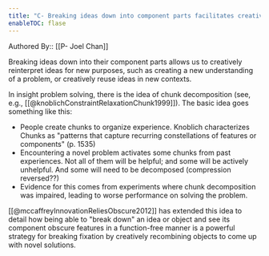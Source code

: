 ```yaml
---
title: "C- Breaking ideas down into component parts facilitates creative reinterpretation"
enableTOC: flase
---
```

Authored By:: [[P- Joel Chan]]

Breaking ideas down into their component parts allows us to creatively reinterpret ideas for new purposes, such as creating a new understanding of a problem, or creatively reuse ideas in new contexts.

In insight problem solving, there is the idea of chunk decomposition (see, e.g., [[@knoblichConstraintRelaxationChunk1999]]). The basic idea goes something like this:

- People create chunks to organize experience. Knoblich characterizes Chunks as "patterns that capture recurring constellations of features or components" (p. 1535)
- Encountering a novel problem activates some chunks from past experiences. Not all of them will be helpful; and some will be actively unhelpful. And some will need to be decomposed (compression reversed??)
- Evidence for this comes from experiments where chunk decomposition was impaired, leading to worse performance on solving the problem.

[[@mccaffreyInnovationReliesObscure2012]] has extended this idea to detail how being able to "break down" an idea or object and see its component obscure features in a function-free manner is a powerful strategy for breaking fixation by creatively recombining objects to come up with novel solutions.
